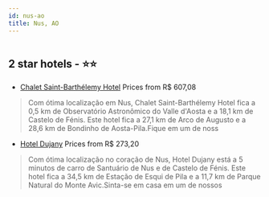 ```yaml
---
id: nus-ao
title: Nus, AO
---
```


<center><img src="https://i.travelapi.com/hotels/11000000/10560000/10557100/10557055/7314d906_z.jpg" alt="" /></center>


##  2 star hotels - ⭐️⭐️

-    [Chalet Saint-Barthélemy Hotel](https://www.hurb.com/br/aud/https://www.hurb.com/br/hotels/nus/chalet-saint-barthelemy-hotel-HT-W8IU?cmp=18055) Prices from R$ 607,08
   > Com ótima localização em Nus, Chalet Saint-Barthélemy Hotel fica a 0,5 km de Observatório Astronômico do Valle d'Aosta e a 18,1 km de Castelo de Fénis.  Este hotel fica a 27,1 km de Arco de Augusto e a 28,6 km de Bondinho de Aosta-Pila.Fique em um de noss
-    [Hotel Dujany](https://www.hurb.com/br/aud/https://www.hurb.com/br/hotels/nus/hotel-dujany-HT-MSGV?cmp=18055) Prices from R$ 273,20
   > Com ótima localização no coração de Nus, Hotel Dujany está a 5 minutos de carro de Santuário de Nus e de Castelo de Fénis.  Este hotel fica a 34,5 km de Estação de Esqui de Pila e a 11,7 km de Parque Natural do Monte Avic.Sinta-se em casa em um de nossos 
